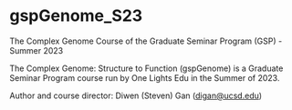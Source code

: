 # gspGenome_S23
The Complex Genome Course of the Graduate Seminar Program (GSP) - Summer 2023

The Complex Genome: Structure to Function (gspGenome) is a Graduate Seminar Program course run by One Lights Edu in the Summer of 2023.

Author and course director: Diwen (Steven) Gan (digan@ucsd.edu)